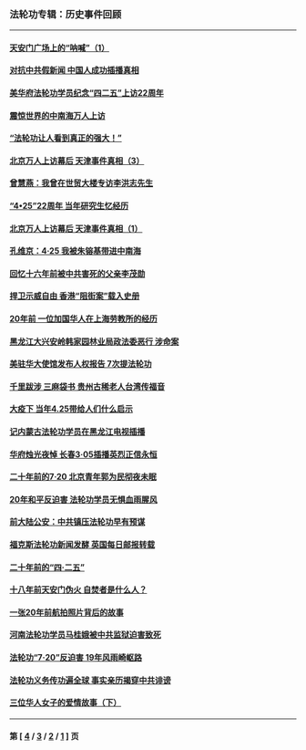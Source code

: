 ### 法轮功专辑：历史事件回顾
---
#### [天安门广场上的“呐喊”（1）](../../pages/nf5793/n13105277.md?08230430) 
#### [对抗中共假新闻 中国人成功插播真相](../../pages/nf5793/n12910618.md?08230430) 
#### [美华府法轮功学员纪念“四二五”上访22周年](../../pages/nf5793/n12904445.md?08230430) 
#### [震惊世界的中南海万人上访](../../pages/nf5793/n12903976.md?08230430) 
#### [“法轮功让人看到真正的强大！”](../../pages/nf5793/n12903195.md?08230430) 
#### [北京万人上访幕后 天津事件真相（3）](../../pages/nf5793/n12902807.md?08230430) 
#### [曾慧燕：我曾在世贸大楼专访李洪志先生](../../pages/nf5793/n12898729.md?08230430) 
#### [“4•25”22周年 当年研究生忆经历](../../pages/nf5793/n12894152.md?08230430) 
#### [北京万人上访幕后 天津事件真相（1）](../../pages/nf5793/n12885174.md?08230430) 
#### [孔维京：4·25 我被朱镕基带进中南海](../../pages/nf5793/n12864987.md?08230430) 
#### [回忆十六年前被中共害死的父亲李茂勋](../../pages/nf5793/n12880270.md?08230430) 
#### [捍卫示威自由 香港“阻街案”载入史册](../../pages/nf5793/n12811245.md?08230430) 
#### [20年前 一位加国华人在上海劳教所的经历](../../pages/nf5793/n12707932.md?08230430) 
#### [黑龙江大兴安岭韩家园林业局政法委恶行 涉命案](../../pages/nf5793/n12622815.md?08230430) 
#### [美驻华大使馆发布人权报告 7次提法轮功](../../pages/nf5793/n12520541.md?08230430) 
#### [千里跋涉 三麻袋书 贵州古稀老人台湾传福音](../../pages/nf5793/n12198750.md?08230430) 
#### [大疫下 当年4.25带给人们什么启示](../../pages/nf5793/n12058565.md?08230430) 
#### [记内蒙古法轮功学员在黑龙江电视插播](../../pages/nf5793/n11699194.md?08230430) 
#### [华府烛光夜悼 长春3·05插播英烈正信永恒](../../pages/nf5793/n11397432.md?08230430) 
#### [二十年前的7·20 北京青年郭为民彻夜未眠](../../pages/nf5793/n11354195.md?08230430) 
#### [20年和平反迫害 法轮功学员无惧血雨腥风](../../pages/nf5793/n11348279.md?08230430) 
#### [前大陆公安：中共镇压法轮功早有预谋](../../pages/nf5793/n11352168.md?08230430) 
#### [福克斯法轮功新闻发酵  英国每日邮报转载](../../pages/nf5793/n11285952.md?08230430) 
#### [二十年前的“四·二五”](../../pages/nf5793/n11207639.md?08230430) 
#### [十八年前天安门伪火 自焚者是什么人？](../../pages/nf5793/n10996556.md?08230430) 
#### [一张20年前航拍照片背后的故事](../../pages/nf5793/n10693797.md?08230430) 
#### [河南法轮功学员马桂娥被中共监狱迫害致死](../../pages/nf5793/n10684974.md?08230430) 
#### [法轮功“7‧20”反迫害 19年风雨崎岖路](../../pages/nf5793/n10570834.md?08230430) 
#### [法轮功义务传功遍全球 事实亲历揭穿中共诽谤](../../pages/nf5793/n10581061.md?08230430) 
#### [三位华人女子的爱情故事（下）](../../pages/nf5793/n10435541.md?08230430) 

---
#### 第 [ [4](./4.md?08230430) / [3](./3.md?08230430) / [2](./2.md?08230430) / [1](./1.md?08230430) ] 页
